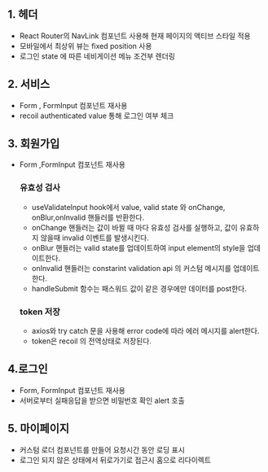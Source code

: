 ## 1. 헤더

- React Router의 NavLink 컴포넌트 사용해 현재 페이지의 액티브 스타일 적용
- 모바일에서 최상위 뷰는 fixed position 사용
- 로그인 state 에 따른 네비게이션 메뉴 조건부 렌더링

## 2. 서비스

- Form , FormInput 컴포넌트 재사용
- recoil authenticated value 통해 로그인 여부 체크

## 3. 회원가입

- Form ,FormInput 컴포넌트 재사용

  ### 유효성 검사

  - useValidateInput hook에서 value, valid state 와 onChange, onBlur,onInvalid 핸들러를 반환한다.
  - onChange 핸들러는 값이 바뀔 때 마다 유효성 검사를 실행하고, 값이 유효하지 않을때 invalid 이벤트를 발생시킨다.
  - onBlur 핸들러는 valid state를 업데이트하여 input element의 style을 업데이트한다.
  - onInvalid 핸들러는 constarint validation api 의 커스텀 메시지를 업데이트한다.
  - handleSubmit 함수는 패스워드 값이 같은 경우에만 데이터를 post한다.

  ### token 저장

  - axios와 try catch 문을 사용해 error code에 따라 에러 메시지를 alert한다.
  - token은 recoil 의 전역상태로 저장된다.

## 4.로그인

- Form, FormInput 컴포넌트 재사용
- 서버로부터 실패응답을 받으면 비밀번호 확인 alert 호출

## 5. 마이페이지

- 커스텀 로더 컴포넌트를 만들어 요청시간 동안 로딩 표시
- 로그인 되지 않은 상태에서 뒤로가기로 접근시 홈으로 리다이렉트
